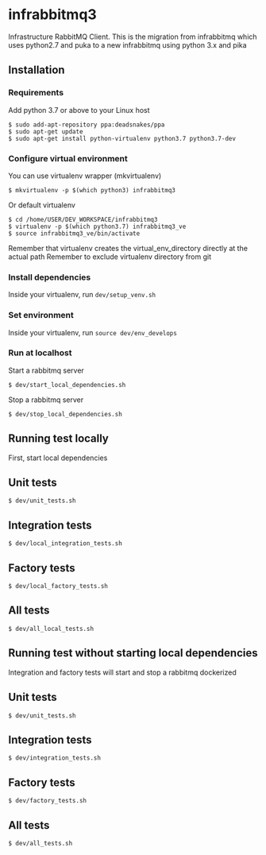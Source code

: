 # infrabbitmq3

Infrastructure RabbitMQ Client.
This is the migration from infrabbitmq which uses python2.7 and puka to a new infrabbitmq using python 3.x and pika

## Installation

### Requirements

Add python 3.7 or above to your Linux host
```
$ sudo add-apt-repository ppa:deadsnakes/ppa
$ sudo apt-get update
$ sudo apt-get install python-virtualenv python3.7 python3.7-dev
```

### Configure virtual environment
You can use virtualenv wrapper (mkvirtualenv)
```
$ mkvirtualenv -p $(which python3) infrabbitmq3
```
Or default virtualenv
```
$ cd /home/USER/DEV_WORKSPACE/infrabbitmq3
$ virtualenv -p $(which python3.7) infrabbitmq3_ve
$ source infrabbitmq3_ve/bin/activate
```

Remember that virtualenv creates the virtual_env_directory directly at the actual path
Remember to exclude virtualenv directory from git

### Install dependencies
Inside your virtualenv, run `dev/setup_venv.sh`

### Set environment
Inside your virtualenv, run `source dev/env_develops`

### Run at localhost
Start a rabbitmq server 
```
$ dev/start_local_dependencies.sh
```

Stop a rabbitmq server 
```
$ dev/stop_local_dependencies.sh
```

## Running test locally
First, start local dependencies

## Unit tests
```
$ dev/unit_tests.sh
```

## Integration tests
```
$ dev/local_integration_tests.sh
```

## Factory tests
```
$ dev/local_factory_tests.sh
```

## All tests
```
$ dev/all_local_tests.sh
```

## Running test without starting local dependencies
Integration and factory tests will start and stop a rabbitmq dockerized

## Unit tests
```
$ dev/unit_tests.sh
```

## Integration tests
```
$ dev/integration_tests.sh
```

## Factory tests
```
$ dev/factory_tests.sh
```

## All tests
```
$ dev/all_tests.sh
```

